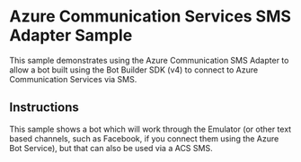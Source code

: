 ﻿# Azure Communication Services SMS Adapter Sample

This sample demonstrates using the Azure Communication SMS Adapter to allow a bot built using the Bot Builder SDK (v4) to connect to Azure Communication Services via SMS.

## Instructions

This sample shows a bot which will work through the Emulator (or other text based channels, such as Facebook, if you connect them using the Azure Bot Service), but
that can also be used via a ACS SMS. 
